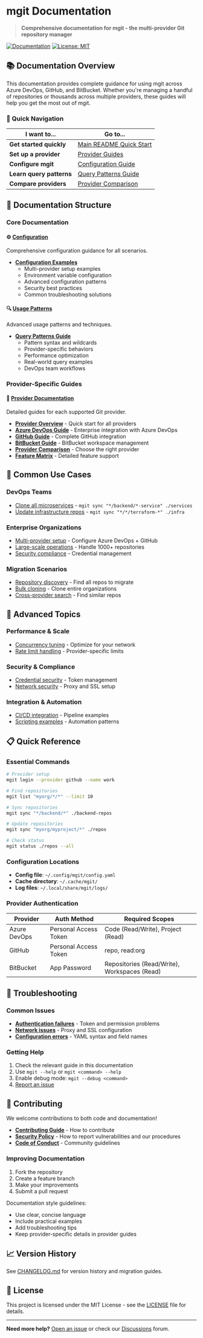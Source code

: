 # mgit Documentation

> **Comprehensive documentation for mgit - the multi-provider Git repository manager**

[![Documentation](https://img.shields.io/badge/docs-latest-blue.svg)](https://github.com/AeyeOps/mgit/tree/main/docs)
[![License: MIT](https://img.shields.io/badge/License-MIT-yellow.svg)](../LICENSE)

## 📚 Documentation Overview

This documentation provides complete guidance for using mgit across Azure DevOps, GitHub, and BitBucket. Whether you're managing a handful of repositories or thousands across multiple providers, these guides will help you get the most out of mgit.

### 🚀 Quick Navigation

| I want to... | Go to... |
|--------------|----------|
| **Get started quickly** | [Main README Quick Start](../README.md#5-minute-quick-start) |
| **Set up a provider** | [Provider Guides](#provider-specific-guides) |
| **Configure mgit** | [Configuration Guide](configuration/mgit-configuration-examples.md) |
| **Learn query patterns** | [Query Patterns Guide](usage/query-patterns.md) |
| **Compare providers** | [Provider Comparison](providers/provider-comparison-guide.md) |

## 📖 Documentation Structure

### Core Documentation

#### ⚙️ [Configuration](configuration/)
Comprehensive configuration guidance for all scenarios.

- **[Configuration Examples](configuration/mgit-configuration-examples.md)**
  - Multi-provider setup examples
  - Environment variable configuration
  - Advanced configuration patterns
  - Security best practices
  - Common troubleshooting solutions

#### 🔍 [Usage Patterns](usage/)
Advanced usage patterns and techniques.

- **[Query Patterns Guide](usage/query-patterns.md)**
  - Pattern syntax and wildcards
  - Provider-specific behaviors
  - Performance optimization
  - Real-world query examples
  - DevOps team workflows

### Provider-Specific Guides

#### 🔗 [Provider Documentation](providers/)
Detailed guides for each supported Git provider.

- **[Provider Overview](providers/README.md)** - Quick start for all providers
- **[Azure DevOps Guide](providers/azure-devops-usage-guide.md)** - Enterprise integration with Azure DevOps
- **[GitHub Guide](providers/github-usage-guide.md)** - Complete GitHub integration
- **[BitBucket Guide](providers/bitbucket-usage-guide.md)** - BitBucket workspace management
- **[Provider Comparison](providers/provider-comparison-guide.md)** - Choose the right provider
- **[Feature Matrix](providers/provider-feature-matrix.md)** - Detailed feature support

## 🎯 Common Use Cases

### DevOps Teams
- [Clone all microservices](usage/query-patterns.md#devops-team-patterns) - `mgit sync "*/backend/*-service" ./services`
- [Update infrastructure repos](usage/query-patterns.md#infrastructure-management) - `mgit sync "*/*/terraform-*" ./infra`

### Enterprise Organizations
- [Multi-provider setup](configuration/mgit-configuration-examples.md#multiple-provider-configuration) - Configure Azure DevOps + GitHub
- [Large-scale operations](usage/query-patterns.md#performance-optimization) - Handle 1000+ repositories
- [Security compliance](configuration/mgit-configuration-examples.md#security-best-practices) - Credential management

### Migration Scenarios
- [Repository discovery](usage/query-patterns.md#migration-and-audit-patterns) - Find all repos to migrate
- [Bulk cloning](../README.md#clone-multiple-repositories) - Clone entire organizations
- [Cross-provider search](providers/provider-comparison-guide.md#migration-considerations) - Find similar repos

## 🔧 Advanced Topics

### Performance & Scale
- [Concurrency tuning](configuration/mgit-configuration-examples.md#performance-tuning) - Optimize for your network
- [Rate limit handling](providers/provider-feature-matrix.md#rate-limits) - Provider-specific limits

### Security & Compliance
- [Credential security](configuration/mgit-configuration-examples.md#security-best-practices) - Token management
- [Network security](configuration/mgit-configuration-examples.md#proxy-configuration) - Proxy and SSL setup

### Integration & Automation
- [CI/CD integration](usage/query-patterns.md#cicd-integration-patterns) - Pipeline examples
- [Scripting examples](configuration/mgit-configuration-examples.md#automation-scripts) - Automation patterns

## 📋 Quick Reference

### Essential Commands
```bash
# Provider setup
mgit login --provider github --name work

# Find repositories
mgit list "myorg/*/*" --limit 10

# Sync repositories
mgit sync "*/backend/*" ./backend-repos

# Update repositories
mgit sync "myorg/myproject/*" ./repos

# Check status
mgit status ./repos --all
```

### Configuration Locations
- **Config file**: `~/.config/mgit/config.yaml`
- **Cache directory**: `~/.cache/mgit/`
- **Log files**: `~/.local/share/mgit/logs/`

### Provider Authentication
| Provider | Auth Method | Required Scopes |
|----------|-------------|-----------------|
| Azure DevOps | Personal Access Token | Code (Read/Write), Project (Read) |
| GitHub | Personal Access Token | repo, read:org |
| BitBucket | App Password | Repositories (Read/Write), Workspaces (Read) |

## 🐛 Troubleshooting

### Common Issues
- **[Authentication failures](configuration/mgit-configuration-examples.md#authentication-issues)** - Token and permission problems
- **[Network issues](configuration/mgit-configuration-examples.md#network-and-connectivity)** - Proxy and SSL configuration
- **[Configuration errors](configuration/mgit-configuration-examples.md#configuration-file-issues)** - YAML syntax and field names

### Getting Help
1. Check the relevant guide in this documentation
2. Use `mgit --help` or `mgit <command> --help`
3. Enable debug mode: `mgit --debug <command>`
4. [Report an issue](https://github.com/AeyeOps/mgit/issues)

## 🤝 Contributing

We welcome contributions to both code and documentation!

- **[Contributing Guide](../CONTRIBUTING.md)** - How to contribute
- **[Security Policy](../SECURITY.md)** - How to report vulnerabilities and our procedures
- **[Code of Conduct](../CODE_OF_CONDUCT.md)** - Community guidelines

### Improving Documentation
1. Fork the repository
2. Create a feature branch
3. Make your improvements
4. Submit a pull request

Documentation style guidelines:
- Use clear, concise language
- Include practical examples
- Add troubleshooting tips
- Keep provider-specific details in provider guides

## 📈 Version History

See [CHANGELOG.md](../CHANGELOG.md) for version history and migration guides.

## 📄 License

This project is licensed under the MIT License - see the [LICENSE](../LICENSE) file for details.

---

**Need more help?** [Open an issue](https://github.com/AeyeOps/mgit/issues) or check our [Discussions](https://github.com/AeyeOps/mgit/discussions) forum.
